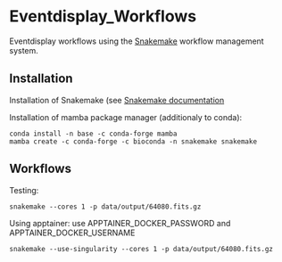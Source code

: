 # Eventdisplay_Workflows

Eventdisplay workflows using the [Snakemake](https://snakemake.readthedocs.io/en/stable/index.html) workflow management system.

## Installation

Installation of Snakemake (see [Snakemake documentation](https://snakemake.readthedocs.io/en/stable/getting_started/installation.html)

Installation of mamba package manager (additionaly to conda):
```
conda install -n base -c conda-forge mamba
mamba create -c conda-forge -c bioconda -n snakemake snakemake
```

## Workflows

Testing:

```
snakemake --cores 1 -p data/output/64080.fits.gz
```

Using apptainer:
use APPTAINER_DOCKER_PASSWORD and APPTAINER_DOCKER_USERNAME
```
snakemake --use-singularity --cores 1 -p data/output/64080.fits.gz
```
